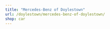 ```yaml
---
title: "Mercedes-Benz of Doylestown"
url: /doylestown/mercedes-benz-of-doylestown/
shop: car
---
```

